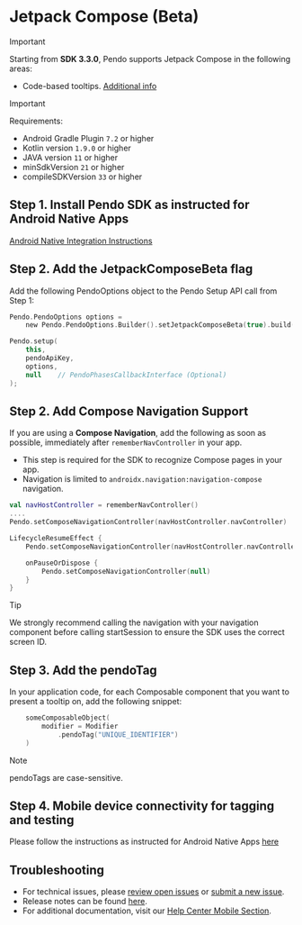 # Jetpack Compose (Beta)

>[!IMPORTANT]
>Starting from **SDK 3.3.0**, Pendo supports Jetpack Compose in the following areas:
>- Code-based tooltips. [Additional info](https://github.com/pendo-io/pendo-mobile-sdk/blob/master/android/pnddocs/jetpack_compose-android.md#step-3-add-the-pendotag)
>


>[!IMPORTANT]
>Requirements:
>- Android Gradle Plugin `7.2` or higher
>- Kotlin version `1.9.0` or higher
>- JAVA version `11` or higher
>- minSdkVersion `21` or higher
>- compileSDKVersion `33` or higher

## Step 1. Install Pendo SDK as instructed for Android Native Apps 

[Android Native Integration Instructions](https://github.com/pendo-io/pendo-mobile-sdk/blob/master/android/pnddocs/native-android.md)

## Step 2. Add the JetpackComposeBeta flag
    
Add the following PendoOptions object to the Pendo Setup API call from Step 1:

```kotlin
Pendo.PendoOptions options =
    new Pendo.PendoOptions.Builder().setJetpackComposeBeta(true).build();

Pendo.setup(
    this,
    pendoApiKey,
    options,
    null    // PendoPhasesCallbackInterface (Optional)
); 
```

## Step 2. Add Compose Navigation Support

If you are using a **Compose Navigation**, add the following as soon as possible, immediately after `rememberNavController` in your app.


- This step is required for the SDK to recognize Compose pages in your app.
- Navigation is limited to `androidx.navigation:navigation-compose` navigation. 


```kotlin
val navHostController = rememberNavController()
.... 
Pendo.setComposeNavigationController(navHostController.navController)

LifecycleResumeEffect {
    Pendo.setComposeNavigationController(navHostController.navController)

    onPauseOrDispose {
        Pendo.setComposeNavigationController(null)
    }
}
```

>[!Tip]
>We strongly recommend calling the navigation with your navigation component before calling startSession to ensure the SDK uses the correct screen ID.

## Step 3. Add the pendoTag

In your application code, for each Composable component that you want to present a tooltip on, add the following snippet:

```kotlin
    someComposableObject(
        modifier = Modifier
            .pendoTag("UNIQUE_IDENTIFIER")
    )
```

>[!NOTE]
>pendoTags are case-sensitive. 

## Step 4. Mobile device connectivity for tagging and testing
Please follow the instructions as instructed for Android Native Apps [here](https://github.com/pendo-io/pendo-mobile-sdk/blob/master/android/pnddocs/native-android.md#step-3-mobile-device-connectivity-for-tagging-and-testing)


## Troubleshooting

- For technical issues, please [review open issues](https://github.com/pendo-io/pendo-mobile-sdk/issues) or [submit a new issue](https://github.com/pendo-io/pendo-mobile-sdk/issues).
- Release notes can be found [here](https://developers.pendo.io/category/mobile-sdk/).
- For additional documentation, visit our [Help Center Mobile Section](https://support.pendo.io/hc/en-us/categories/23324531103771-Mobile-implementation).